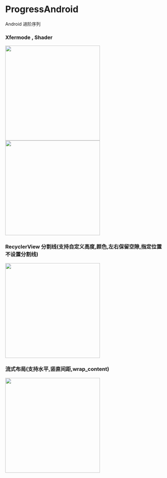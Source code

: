 # ProgressAndroid
Android 进阶序列

### Xfermode , Shader
<img src="https://github.com/xing16/ProgressAndroid/raw/master/screenshot/highlight.gif" width="300px">       <img src="https://github.com/xing16/ProgressAndroid/raw/master/screenshot/ComposeShader.gif" width="300px">
### RecyclerView 分割线(支持自定义高度,颜色,左右保留空隙,指定位置不设置分割线)
<img src="https://github.com/xing16/ProgressAndroid/raw/master/screenshot/LinearItemDecoration.png" width="300px">

### 流式布局(支持水平,竖直间距,wrap_content)
<img src="https://github.com/xing16/ProgressAndroid/raw/master/screenshot/FlowLayout2.png" width="300px"> 
